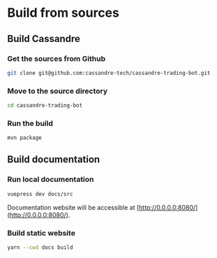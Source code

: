 # Build from sources

## Build Cassandre

### Get the sources from Github
```bash
git clone git@github.com:cassandre-tech/cassandre-trading-bot.git
```

### Move to the source directory
```bash
cd cassandre-trading-bot
```

### Run the build
```bash
mvn package
```

## Build documentation

### Run local documentation
```bash
vuepress dev docs/src
```
Documentation website will be accessible at [http://0.0.0.0:8080/](http://0.0.0.0:8080/).

### Build static website
```bash
yarn --cwd docs build
```
